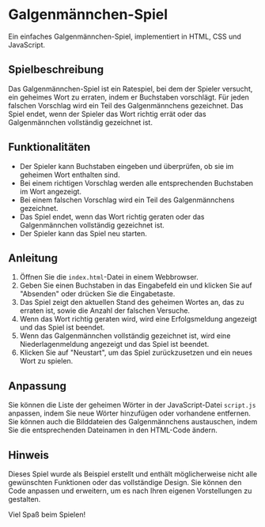 # Galgenmännchen-Spiel

Ein einfaches Galgenmännchen-Spiel, implementiert in HTML, CSS und JavaScript.

## Spielbeschreibung

Das Galgenmännchen-Spiel ist ein Ratespiel, bei dem der Spieler versucht, ein geheimes Wort zu erraten, indem er Buchstaben vorschlägt. Für jeden falschen Vorschlag wird ein Teil des Galgenmännchens gezeichnet. Das Spiel endet, wenn der Spieler das Wort richtig errät oder das Galgenmännchen vollständig gezeichnet ist.

## Funktionalitäten

- Der Spieler kann Buchstaben eingeben und überprüfen, ob sie im geheimen Wort enthalten sind.
- Bei einem richtigen Vorschlag werden alle entsprechenden Buchstaben im Wort angezeigt.
- Bei einem falschen Vorschlag wird ein Teil des Galgenmännchens gezeichnet.
- Das Spiel endet, wenn das Wort richtig geraten oder das Galgenmännchen vollständig gezeichnet ist.
- Der Spieler kann das Spiel neu starten.

## Anleitung

1. Öffnen Sie die `index.html`-Datei in einem Webbrowser.
2. Geben Sie einen Buchstaben in das Eingabefeld ein und klicken Sie auf "Absenden" oder drücken Sie die Eingabetaste.
3. Das Spiel zeigt den aktuellen Stand des geheimen Wortes an, das zu erraten ist, sowie die Anzahl der falschen Versuche.
4. Wenn das Wort richtig geraten wird, wird eine Erfolgsmeldung angezeigt und das Spiel ist beendet.
5. Wenn das Galgenmännchen vollständig gezeichnet ist, wird eine Niederlagenmeldung angezeigt und das Spiel ist beendet.
6. Klicken Sie auf "Neustart", um das Spiel zurückzusetzen und ein neues Wort zu spielen.

## Anpassung

Sie können die Liste der geheimen Wörter in der JavaScript-Datei `script.js` anpassen, indem Sie neue Wörter hinzufügen oder vorhandene entfernen. Sie können auch die Bilddateien des Galgenmännchens austauschen, indem Sie die entsprechenden Dateinamen in den HTML-Code ändern.

## Hinweis

Dieses Spiel wurde als Beispiel erstellt und enthält möglicherweise nicht alle gewünschten Funktionen oder das vollständige Design. Sie können den Code anpassen und erweitern, um es nach Ihren eigenen Vorstellungen zu gestalten.

Viel Spaß beim Spielen!

